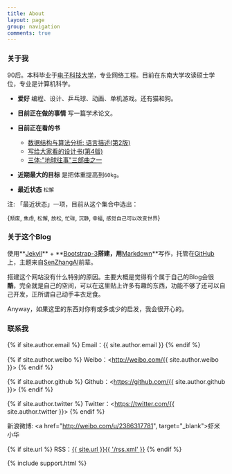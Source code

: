 ```yaml
---
title: About
layout: page
group: navigation
comments: true
---
```


### 关于我
90后。本科毕业于[电子科技大学](http://www.uestc.edu.cn/)，专业网络工程。目前在东南大学攻读硕士学位，专业是计算机科学。

- **爱好** 编程、设计、乒乓球、动画、单机游戏。还有猫和狗。


- **目前正在做的事情** 写一篇学术论文。
- **目前正在看的书**
  - [数据结构与算法分析: 语言描述(第2版)](https://book.douban.com/subject/1139426/)
  - [写给大家看的设计书(第4版)](http://www.ituring.com.cn/book/1757)
  - [三体:"地球往事"三部曲之一](https://book.douban.com/subject/2567698/)


- **近期最大的目标** 是把体重提高到`60kg`。
- **最近状态** `松懈`

注:  「最近状态」一项，目前从这个集合中选出：

{`颓废`, `焦虑`, `松懈`, `放松`, `忙碌`, `沉静`, `幸福`,  `感觉自己可以改变世界`}

### 关于这个Blog
使用**[Jekyll](https://jekyllrb.com/)** + **[Bootstrap-3](http://v3.bootcss.com/)**搭建，用**[Markdown](http://sspai.com/25137)**写作，托管在[GitHub](https://github.com/mioopoi/mioopoi.github.io)上，主题来自[SenZhangAI](https://github.com/SenZhangAI/senzhangai.github.com)前辈。

搭建这个网站没有什么特别的原因。主要大概是觉得有个属于自己的Blog会很**酷**，完全就是自己的空间，可以在这里贴上许多有趣的东西，功能不够了还可以自己开发，正所谓自己动手丰衣足食。

Anyway，如果这里的东西对你有或多或少的启发，我会很开心的。


### 联系我

{% if site.author.email %}
Email：{{ site.author.email }}
{% endif %}

{% if site.author.weibo %}
Weibo：<http://weibo.com/{{ site.author.weibo }}>
{% endif %}

{% if site.author.github %}
Github：<https://github.com/{{ site.author.github }}>
{% endif %}

{% if site.author.twitter %}
Twitter：<https://twitter.com/{{ site.author.twitter }}>
{% endif %}

新浪微博: <a href="http://weibo.com/u/2386317781", target="_blank">虾米小华</a>

{% if site.url %}
RSS：[{{ site.url }}{{ '/rss.xml' }}](/rss.xml)
{% endif %}

{% include support.html %}
